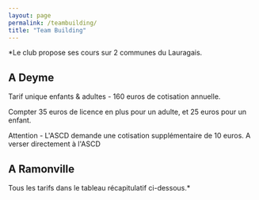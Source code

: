 ```yaml
---
layout: page
permalink: /teambuilding/
title: "Team Building"
---
```


*Le club propose ses cours sur 2 communes du Lauragais.

## A Deyme

Tarif unique enfants & adultes - 160 euros de cotisation annuelle.

Compter 35 euros de licence en plus pour un adulte, et 25 euros pour un enfant.

Attention - L'ASCD demande une cotisation supplémentaire de 10 euros. A verser directement à l'ASCD

## A Ramonville

Tous les tarifs dans le tableau récapitulatif ci-dessous.*
